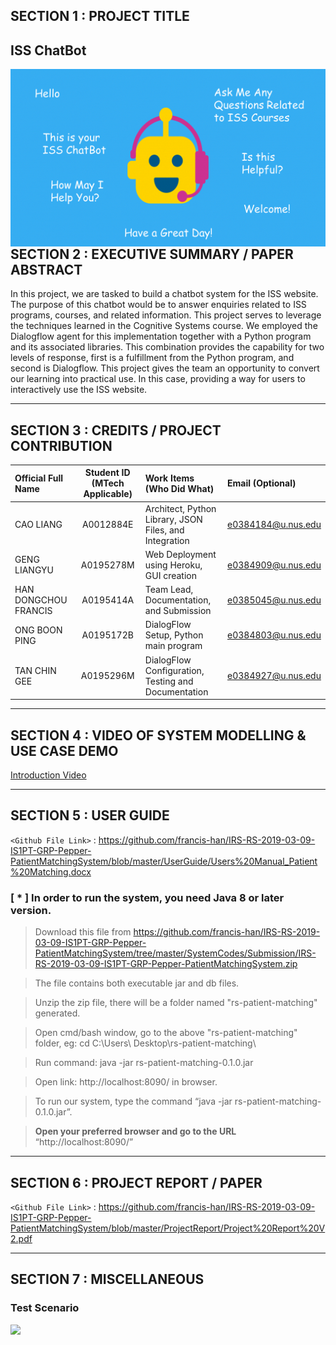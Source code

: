 ## SECTION 1 : PROJECT TITLE
## ISS ChatBot

<img src="Miscellaneous/Banner.gif"
     style="float: left; margin-right: 0px;" />

---
## SECTION 2 : EXECUTIVE SUMMARY / PAPER ABSTRACT
In this project, we are tasked to build a chatbot system for the ISS website. The purpose of this chatbot would be to answer enquiries related to ISS programs, courses, and related information. This project serves to leverage the techniques learned in the Cognitive Systems course.
We employed the Dialogflow agent for this implementation together with a Python program and its associated libraries. This combination provides the capability for two levels of response, first is a fulfillment from the Python program, and second is Dialogflow. 
This project gives the team an opportunity to convert our learning into practical use. In this case, providing a way for users to interactively use the ISS website.



---
## SECTION 3 : CREDITS / PROJECT CONTRIBUTION


| Official Full Name  | Student ID (MTech Applicable)  | Work Items (Who Did What) | Email (Optional) |
| :------------ |:---------------:| :-----| :-----|
| CAO LIANG            | A0012884E | Architect, Python Library, JSON Files, and Integration                   | e0384184@u.nus.edu |
| GENG LIANGYU         | A0195278M | Web Deployment using Heroku, GUI creation                                | e0384909@u.nus.edu |
| HAN DONGCHOU FRANCIS | A0195414A | Team Lead, Documentation, and Submission                                 | e0385045@u.nus.edu |
| ONG BOON PING        | A0195172B | DialogFlow Setup, Python main program                                    | e0384803@u.nus.edu |
| TAN CHIN GEE         | A0195296M | DialogFlow Configuration, Testing and Documentation                      | e0384927@u.nus.edu |


---
## SECTION 4 : VIDEO OF SYSTEM MODELLING & USE CASE DEMO

[Introduction Video](https://youtu.be/AB6dmJOW6HU)

---
## SECTION 5 : USER GUIDE

`<Github File Link>` : <https://github.com/francis-han/IRS-RS-2019-03-09-IS1PT-GRP-Pepper-PatientMatchingSystem/blob/master/UserGuide/Users%20Manual_Patient%20Matching.docx>

### [ * ] In order to run the system, you need Java 8 or later version.

> Download this file from https://github.com/francis-han/IRS-RS-2019-03-09-IS1PT-GRP-Pepper-PatientMatchingSystem/tree/master/SystemCodes/Submission/IRS-RS-2019-03-09-IS1PT-GRP-Pepper-PatientMatchingSystem.zip

> The file contains both executable jar and db files.

> Unzip the zip file, there will be a folder named "rs-patient-matching" generated.

> Open cmd/bash window, go to the above "rs-patient-matching" folder, eg: cd C:\Users\ Desktop\rs-patient-matching\

> Run command: java -jar rs-patient-matching-0.1.0.jar

> Open link: http://localhost:8090/ in browser.

> To run our system, type the command “java -jar rs-patient-matching-0.1.0.jar”.

> **Open your preferred browser and go to the URL** “http://localhost:8090/”


---
## SECTION 6 : PROJECT REPORT / PAPER

`<Github File Link>` : <https://github.com/francis-han/IRS-RS-2019-03-09-IS1PT-GRP-Pepper-PatientMatchingSystem/blob/master/ProjectReport/Project%20Report%20V2.pdf>


---
## SECTION 7 : MISCELLANEOUS

### Test Scenario

<img src="Miscellaneous/TestResult.gif"
     style="float: left; margin-right: 0px;" />

